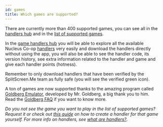 ```yaml
---
id: games
title: Which games are supported?
---
```


There are currently more than 400 supported games, you can see all in the [handlers hub](https://hub.splitscreen.me/) and in the [list of supported games](https://www.reddit.com/r/nucleuscoop/comments/opu0eg/list_of_nucleus_coop_supported_games/). 

In the [game handlers hub](https://hub.splitscreen.me/) you will be able to explore all the available Nucleus Co-op [handlers](/docs/handlers) very easily and download the handlers directly without using the app, you will also be able to see the handler code, its version history, see extra information related to the handler and game and give each handler points (hotness).

Remember to only download handlers that have been verified by the SplitScreen.Me team as fully safe (you will see the verified green icon).

A ton of games are now supported thanks to the amazing program called [Goldberg Emulator](https://gitlab.com/Mr_Goldberg/goldberg_emulator), developed by Mr. Goldberg, a big thank you to him. Read the [Goldberg FAQ](https://gitlab.com/Mr_Goldberg/goldberg_emulator/-/blob/master/README.md) if you want to know more.

*Do you not see the game you want to play in the list of supported games? Request it or check out [this guide](/docs/create-handlers) on how to create a handler for that game yourself. For more info on handlers, see [what are handlers?](/docs/handlers).*
